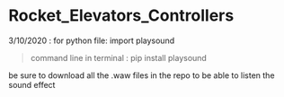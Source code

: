 # Rocket_Elevators_Controllers

3/10/2020 : for python file: import playsound       
> command line in terminal :  pip install playsound

be sure to download all the .waw files in the repo to be able to listen the sound effect
